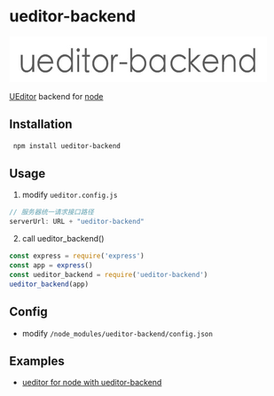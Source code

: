 # ueditor-backend
[![ueditor-backend logo](https://github.com/ELSS-ZION/ueditor-for-node/raw/master/logo.jpg)](https://github.com/ELSS-ZION/ueditor-for-node/tree/master/ueditor-backend)

[UEditor](https://github.com/fex-team/ueditor) backend for [node](http://nodejs.org)

## Installation

```bash
 npm install ueditor-backend
```

## Usage
1. modify `ueditor.config.js`
```js
// 服务器统一请求接口路径
serverUrl: URL + "ueditor-backend"
```
2. call ueditor_backend()
```js
const express = require('express')
const app = express()
const ueditor_backend = require('ueditor-backend')
ueditor_backend(app)
```

## Config
+ modify `/node_modules/ueditor-backend/config.json`

## Examples

+ [ueditor for node with ueditor-backend](https://github.com/ELSS-ZION/ueditor-for-node/tree/master/example)